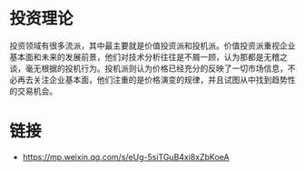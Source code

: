 # 投资理论

投资领域有很多流派，其中最主要就是价值投资派和投机派。价值投资派重视企业基本面和未来的发展前景，他们对技术分析往往是不屑一顾，认为那都是无稽之谈，毫无根据的投机行为。投机派则认为价格已经充分的反映了一切市场信息，不必再去关注企业基本面，他们注重的是价格演变的规律，并且试图从中找到趋势性的交易机会。

# 链接

- https://mp.weixin.qq.com/s/eUg-5siTGuB4xi8xZbKoeA
